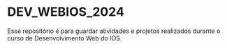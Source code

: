 # DEV_WEBIOS_2024
Esse repositório é para guardar atividades e projetos realizados durante o curso de Desenvolvimento Web do IOS.
